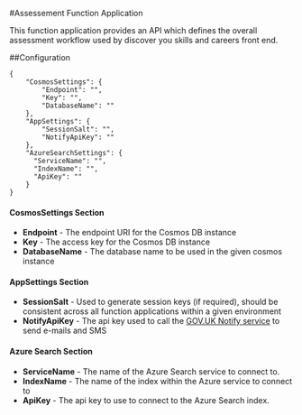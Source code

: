 #Assessement Function Application


This function application provides an API which defines the overall assessment workflow used by discover you skills and careers front end.

##Configuration

    {
        "CosmosSettings": {
            "Endpoint": "",
            "Key": "",
            "DatabaseName": ""
        },
        "AppSettings": {
            "SessionSalt": "",
            "NotifyApiKey": ""
        },
        "AzureSearchSettings": {
          "ServiceName": "",
          "IndexName": "",
          "ApiKey": ""
        }
    }

#### CosmosSettings Section

* **Endpoint** - The endpoint URI for the Cosmos DB instance
* **Key** - The access key for the Cosmos DB instance
* **DatabaseName** - The database name to be used in the given cosmos instance

#### AppSettings Section

* **SessionSalt** - Used to generate session keys (if required), should be consistent across all function applications within a given environment
* **NotifyApiKey** - The api key used to call the [GOV.UK Notify service](https://docs.notifications.service.gov.uk/net.html#net-client-documentation) to send e-mails and SMS 

#### Azure Search Section 

* **ServiceName** - The name of the Azure Search service to connect to.
* **IndexName** - The name of the index within the Azure service to connect to
* **ApiKey** - The api key to use to connect to the Azure Search index.



